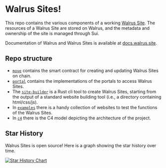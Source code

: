 # Walrus Sites!

This repo contains the various components of a working [Walrus
Site](https://docs.walrus.site/walrus-sites/intro.html). The resources of a Walrus Site are stored
on Walrus, and the metadata and ownership of the site is managed through Sui.

Documentation of Walrus and Walrus Sites is available at [docs.walrus.site](https://docs.walrus.site/walrus-sites/intro.html).

## Repo structure

- [`move`](./move/) contains the smart contract for creating and updating Walrus Sites on chain.
- [`portal`](./portal/) contains the implementations of the portals to access Walrus Sites.
- The [`site-builder`](./site-builder/) is a Rust cli tool to create Walrus Sites, starting from the
  output of a standard website building tool (i.e., a directory containing html/css/js).
- In [`examples`](./examples/) there is a handy collection of websites to test the functions of the Walrus
  Sites.
- In [`c4`](./c4/) there is the C4 model depicting the architecture of the project.

## Star History

Walrus Sites is open source! Here is a graph showing the star history over time.

[![Star History Chart](https://api.star-history.com/svg?repos=MystenLabs/walrus-sites&type=Date)](https://star-history.com/#MystenLabs/walrus-sites&Date)
